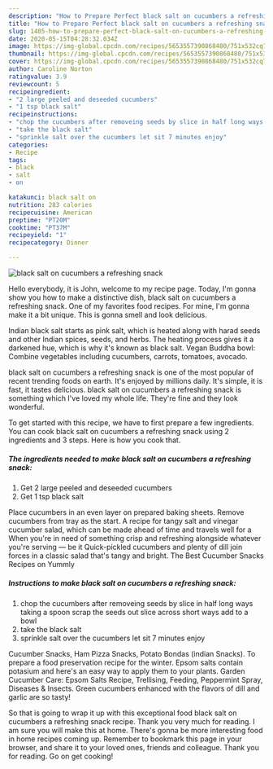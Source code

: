 ```yaml
---
description: "How to Prepare Perfect black salt on cucumbers a refreshing snack"
title: "How to Prepare Perfect black salt on cucumbers a refreshing snack"
slug: 1405-how-to-prepare-perfect-black-salt-on-cucumbers-a-refreshing-snack
date: 2020-05-15T04:28:32.034Z
image: https://img-global.cpcdn.com/recipes/5653557390868480/751x532cq70/black-salt-on-cucumbers-a-refreshing-snack-recipe-main-photo.jpg
thumbnail: https://img-global.cpcdn.com/recipes/5653557390868480/751x532cq70/black-salt-on-cucumbers-a-refreshing-snack-recipe-main-photo.jpg
cover: https://img-global.cpcdn.com/recipes/5653557390868480/751x532cq70/black-salt-on-cucumbers-a-refreshing-snack-recipe-main-photo.jpg
author: Caroline Norton
ratingvalue: 3.9
reviewcount: 5
recipeingredient:
- "2 large peeled and deseeded cucumbers"
- "1 tsp black salt"
recipeinstructions:
- "chop the cucumbers after removeing seeds by slice in half long ways taking a spoon scrap the seeds out slice across short ways add to a bowl"
- "take the black salt"
- "sprinkle salt over the cucumbers let sit 7 minutes enjoy"
categories:
- Recipe
tags:
- black
- salt
- on

katakunci: black salt on 
nutrition: 283 calories
recipecuisine: American
preptime: "PT20M"
cooktime: "PT37M"
recipeyield: "1"
recipecategory: Dinner

---
```



![black salt on cucumbers a refreshing snack](https://img-global.cpcdn.com/recipes/5653557390868480/751x532cq70/black-salt-on-cucumbers-a-refreshing-snack-recipe-main-photo.jpg)

Hello everybody, it is John, welcome to my recipe page. Today, I'm gonna show you how to make a distinctive dish, black salt on cucumbers a refreshing snack. One of my favorites food recipes. For mine, I'm gonna make it a bit unique. This is gonna smell and look delicious.

Indian black salt starts as pink salt, which is heated along with harad seeds and other Indian spices, seeds, and herbs. The heating process gives it a darkened hue, which is why it&#39;s known as black salt. Vegan Buddha bowl: Combine vegetables including cucumbers, carrots, tomatoes, avocado.

black salt on cucumbers a refreshing snack is one of the most popular of recent trending foods on earth. It's enjoyed by millions daily. It's simple, it is fast, it tastes delicious. black salt on cucumbers a refreshing snack is something which I've loved my whole life. They're fine and they look wonderful.


To get started with this recipe, we have to first prepare a few ingredients. You can cook black salt on cucumbers a refreshing snack using 2 ingredients and 3 steps. Here is how you cook that.

<!--inarticleads1-->

##### The ingredients needed to make black salt on cucumbers a refreshing snack:

1. Get 2 large peeled and deseeded cucumbers
1. Get 1 tsp black salt


Place cucumbers in an even layer on prepared baking sheets. Remove cucumbers from tray as the start. A recipe for tangy salt and vinegar cucumber salad, which can be made ahead of time and travels well for a When you&#39;re in need of something crisp and refreshing alongside whatever you&#39;re serving — be it Quick-pickled cucumbers and plenty of dill join forces in a classic salad that&#39;s tangy and bright. The Best Cucumber Snacks Recipes on Yummly 

<!--inarticleads2-->

##### Instructions to make black salt on cucumbers a refreshing snack:

1. chop the cucumbers after removeing seeds by slice in half long ways taking a spoon scrap the seeds out slice across short ways add to a bowl
1. take the black salt
1. sprinkle salt over the cucumbers let sit 7 minutes enjoy


Cucumber Snacks, Ham Pizza Snacks, Potato Bondas (indian Snacks). To prepare a food preservation recipe for the winter. Epsom salts contain potasium and here&#39;s an easy way to apply them to your plants. Garden Cucumber Care: Epsom Salts Recipe, Trellising, Feeding, Peppermint Spray, Diseases &amp; Insects. Green cucumbers enhanced with the flavors of dill and garlic are so tasty! 

So that is going to wrap it up with this exceptional food black salt on cucumbers a refreshing snack recipe. Thank you very much for reading. I am sure you will make this at home. There's gonna be more interesting food in home recipes coming up. Remember to bookmark this page in your browser, and share it to your loved ones, friends and colleague. Thank you for reading. Go on get cooking!
